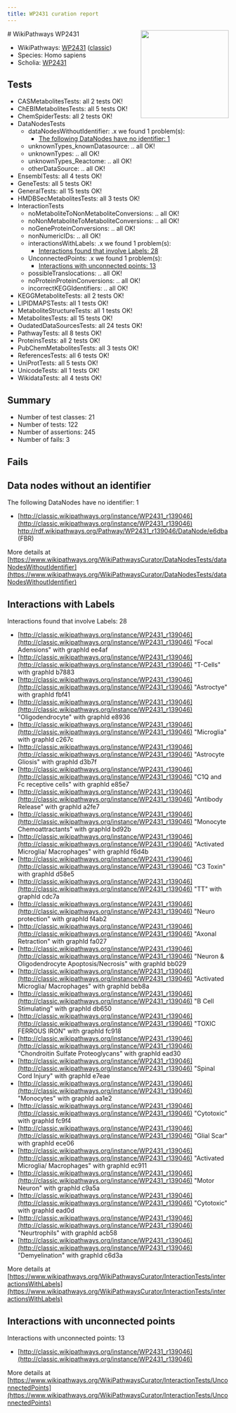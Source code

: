 ```yaml
---
title: WP2431 curation report
---
```


<img style="float: right; width: 200px" src="https://upload.wikimedia.org/wikipedia/commons/thumb/8/83/Wplogo_with_text_500.png/640px-Wplogo_with_text_500.png" />
# WikiPathways WP2431

* WikiPathways: [WP2431](https://wikipathways.org/pathways/WP2431) ([classic](https://classic.wikipathways.org/instance/WP2431))
* Species: Homo sapiens
* Scholia: [WP2431](https://scholia.toolforge.org/wikipathways/WP2431)
## Tests
* CASMetabolitesTests: all 2 tests OK!
* ChEBIMetabolitesTests: all 5 tests OK!
* ChemSpiderTests: all 2 tests OK!
* DataNodesTests
    * dataNodesWithoutIdentifier: .x we found 1 problem(s):
        * [The following DataNodes have no identifier: 1](#d2d32fa0)
    * unknownTypes_knownDatasource: .. all OK!
    * unknownTypes: .. all OK!
    * unknownTypes_Reactome: .. all OK!
    * otherDataSource: .. all OK!
* EnsemblTests: all 4 tests OK!
* GeneTests: all 5 tests OK!
* GeneralTests: all 15 tests OK!
* HMDBSecMetabolitesTests: all 3 tests OK!
* InteractionTests
    * noMetaboliteToNonMetaboliteConversions: .. all OK!
    * noNonMetaboliteToMetaboliteConversions: .. all OK!
    * noGeneProteinConversions: .. all OK!
    * nonNumericIDs: .. all OK!
    * interactionsWithLabels: .x we found 1 problem(s):
        * [Interactions found that involve Labels: 28](#fe97a8df)
    * UnconnectedPoints: .x we found 1 problem(s):
        * [Interactions with unconnected points: 13](#7f1d407a)
    * possibleTranslocations: .. all OK!
    * noProteinProteinConversions: .. all OK!
    * incorrectKEGGIdentifiers: .. all OK!
* KEGGMetaboliteTests: all 2 tests OK!
* LIPIDMAPSTests: all 1 tests OK!
* MetaboliteStructureTests: all 1 tests OK!
* MetabolitesTests: all 15 tests OK!
* OudatedDataSourcesTests: all 24 tests OK!
* PathwayTests: all 8 tests OK!
* ProteinsTests: all 2 tests OK!
* PubChemMetabolitesTests: all 3 tests OK!
* ReferencesTests: all 6 tests OK!
* UniProtTests: all 5 tests OK!
* UnicodeTests: all 1 tests OK!
* WikidataTests: all 4 tests OK!


## Summary

* Number of test classes: 21
* Number of tests: 122
* Number of assertions: 245
* Number of fails: 3

## Fails

<a name="d2d32fa0" />

## Data nodes without an identifier

The following DataNodes have no identifier: 1

* [http://classic.wikipathways.org/instance/WP2431_r139046](http://classic.wikipathways.org/instance/WP2431_r139046) http://rdf.wikipathways.org/Pathway/WP2431_r139046/DataNode/e6dba (FBR)


More details at [https://www.wikipathways.org/WikiPathwaysCurator/DataNodesTests/dataNodesWithoutIdentifier](https://www.wikipathways.org/WikiPathwaysCurator/DataNodesTests/dataNodesWithoutIdentifier)

<a name="fe97a8df" />

## Interactions with Labels

Interactions found that involve Labels: 28

* [http://classic.wikipathways.org/instance/WP2431_r139046](http://classic.wikipathways.org/instance/WP2431_r139046) "Focal Adensions" with graphId ee4af
* [http://classic.wikipathways.org/instance/WP2431_r139046](http://classic.wikipathways.org/instance/WP2431_r139046) "T-Cells" with graphId b7883
* [http://classic.wikipathways.org/instance/WP2431_r139046](http://classic.wikipathways.org/instance/WP2431_r139046) "Astroctye" with graphId fbf41
* [http://classic.wikipathways.org/instance/WP2431_r139046](http://classic.wikipathways.org/instance/WP2431_r139046) "Oligodendrocyte" with graphId e8936
* [http://classic.wikipathways.org/instance/WP2431_r139046](http://classic.wikipathways.org/instance/WP2431_r139046) "Microglia" with graphId c267c
* [http://classic.wikipathways.org/instance/WP2431_r139046](http://classic.wikipathways.org/instance/WP2431_r139046) "Astrocyte Gliosis" with graphId d3b7f
* [http://classic.wikipathways.org/instance/WP2431_r139046](http://classic.wikipathways.org/instance/WP2431_r139046) "C1Q and Fc receptive cells" with graphId e85e7
* [http://classic.wikipathways.org/instance/WP2431_r139046](http://classic.wikipathways.org/instance/WP2431_r139046) "Antibody Release" with graphId a2fe7
* [http://classic.wikipathways.org/instance/WP2431_r139046](http://classic.wikipathways.org/instance/WP2431_r139046) "Monocyte Chemoattractants" with graphId bd92b
* [http://classic.wikipathways.org/instance/WP2431_r139046](http://classic.wikipathways.org/instance/WP2431_r139046) "Activated Microglia/
Macrophages" with graphId f6d4b
* [http://classic.wikipathways.org/instance/WP2431_r139046](http://classic.wikipathways.org/instance/WP2431_r139046) "C3 Toxin" with graphId d58e5
* [http://classic.wikipathways.org/instance/WP2431_r139046](http://classic.wikipathways.org/instance/WP2431_r139046) "TT" with graphId cdc7a
* [http://classic.wikipathways.org/instance/WP2431_r139046](http://classic.wikipathways.org/instance/WP2431_r139046) "Neuro protection" with graphId f4ab2
* [http://classic.wikipathways.org/instance/WP2431_r139046](http://classic.wikipathways.org/instance/WP2431_r139046) "Axonal Retraction" with graphId fa027
* [http://classic.wikipathways.org/instance/WP2431_r139046](http://classic.wikipathways.org/instance/WP2431_r139046) "Neuron & 
Oligodendrocyte
Apoptosis/Necrosis" with graphId bb029
* [http://classic.wikipathways.org/instance/WP2431_r139046](http://classic.wikipathways.org/instance/WP2431_r139046) "Activated Microglia/
Macrophages" with graphId beb8a
* [http://classic.wikipathways.org/instance/WP2431_r139046](http://classic.wikipathways.org/instance/WP2431_r139046) "B Cell Stimulating" with graphId db650
* [http://classic.wikipathways.org/instance/WP2431_r139046](http://classic.wikipathways.org/instance/WP2431_r139046) "TOXIC FERROUS
IRON" with graphId fc918
* [http://classic.wikipathways.org/instance/WP2431_r139046](http://classic.wikipathways.org/instance/WP2431_r139046) "Chondroitin Sulfate 
Proteoglycans" with graphId ead30
* [http://classic.wikipathways.org/instance/WP2431_r139046](http://classic.wikipathways.org/instance/WP2431_r139046) "Spinal Cord 
Injury" with graphId e7eae
* [http://classic.wikipathways.org/instance/WP2431_r139046](http://classic.wikipathways.org/instance/WP2431_r139046) "Monocytes" with graphId aa1e2
* [http://classic.wikipathways.org/instance/WP2431_r139046](http://classic.wikipathways.org/instance/WP2431_r139046) "Cytotoxic" with graphId fc9f4
* [http://classic.wikipathways.org/instance/WP2431_r139046](http://classic.wikipathways.org/instance/WP2431_r139046) "Glial Scar" with graphId ece06
* [http://classic.wikipathways.org/instance/WP2431_r139046](http://classic.wikipathways.org/instance/WP2431_r139046) "Activated Microglia/
Macrophages" with graphId ec911
* [http://classic.wikipathways.org/instance/WP2431_r139046](http://classic.wikipathways.org/instance/WP2431_r139046) "Motor Neuron" with graphId c9a5a
* [http://classic.wikipathways.org/instance/WP2431_r139046](http://classic.wikipathways.org/instance/WP2431_r139046) "Cytotoxic" with graphId ead0d
* [http://classic.wikipathways.org/instance/WP2431_r139046](http://classic.wikipathways.org/instance/WP2431_r139046) "Neurtrophils" with graphId acb58
* [http://classic.wikipathways.org/instance/WP2431_r139046](http://classic.wikipathways.org/instance/WP2431_r139046) "Demyelination" with graphId c6d3a


More details at [https://www.wikipathways.org/WikiPathwaysCurator/InteractionTests/interactionsWithLabels](https://www.wikipathways.org/WikiPathwaysCurator/InteractionTests/interactionsWithLabels)

<a name="7f1d407a" />

## Interactions with unconnected points

Interactions with unconnected points: 13

* [http://classic.wikipathways.org/instance/WP2431_r139046](http://classic.wikipathways.org/instance/WP2431_r139046)


More details at [https://www.wikipathways.org/WikiPathwaysCurator/InteractionTests/UnconnectedPoints](https://www.wikipathways.org/WikiPathwaysCurator/InteractionTests/UnconnectedPoints)

